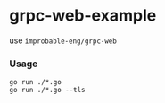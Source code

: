 # grpc-web-example

use `improbable-eng/grpc-web`

### Usage
```
go run ./*.go
go run ./*.go --tls
```